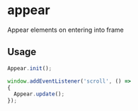 # appear
Appear elements on entering into frame

## Usage

```js
Appear.init();

window.addEventListener('scroll', () => 
{
  Appear.update();
});
```
